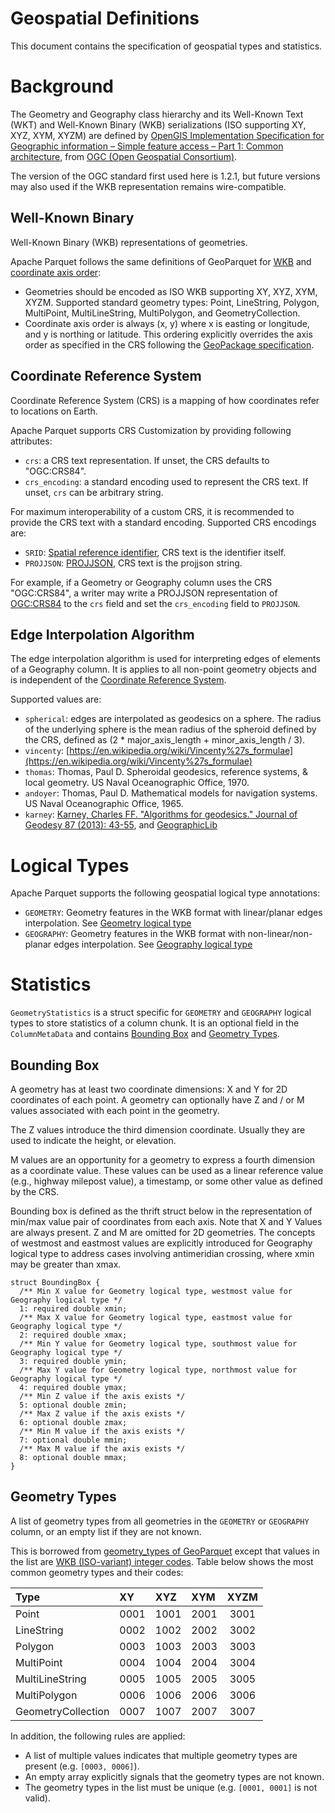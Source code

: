 <!--
  - Licensed to the Apache Software Foundation (ASF) under one
  - or more contributor license agreements.  See the NOTICE file
  - distributed with this work for additional information
  - regarding copyright ownership.  The ASF licenses this file
  - to you under the Apache License, Version 2.0 (the
  - "License"); you may not use this file except in compliance
  - with the License.  You may obtain a copy of the License at
  -
  -   http://www.apache.org/licenses/LICENSE-2.0
  -
  - Unless required by applicable law or agreed to in writing,
  - software distributed under the License is distributed on an
  - "AS IS" BASIS, WITHOUT WARRANTIES OR CONDITIONS OF ANY
  - KIND, either express or implied.  See the License for the
  - specific language governing permissions and limitations
  - under the License.
  -->

Geospatial Definitions
====

This document contains the specification of geospatial types and statistics.

# Background

The Geometry and Geography class hierarchy and its Well-Known Text (WKT) and
Well-Known Binary (WKB) serializations (ISO supporting XY, XYZ, XYM, XYZM) are
defined by [OpenGIS Implementation Specification for Geographic information –
Simple feature access – Part 1: Common architecture][sfa-part1], from [OGC
(Open Geospatial Consortium)][ogc].

The version of the OGC standard first used here is 1.2.1, but future versions
may also used if the WKB representation remains wire-compatible.

[sfa-part1]: https://portal.ogc.org/files/?artifact_id=25355
[ogc]: https://www.ogc.org/standard/sfa/

## Well-Known Binary

Well-Known Binary (WKB) representations of geometries.

Apache Parquet follows the same definitions of GeoParquet for [WKB][geoparquet-wkb]
and [coordinate axis order][coordinate-axis-order]:
- Geometries should be encoded as ISO WKB supporting XY, XYZ, XYM, XYZM. Supported
standard geometry types: Point, LineString, Polygon, MultiPoint, MultiLineString,
MultiPolygon, and GeometryCollection.
- Coordinate axis order is always (x, y) where x is easting or longitude, and
y is northing or latitude. This ordering explicitly overrides the axis order
as specified in the CRS following the [GeoPackage specification][geopackage-spec].

[geoparquet-wkb]: https://github.com/opengeospatial/geoparquet/blob/v1.1.0/format-specs/geoparquet.md?plain=1#L92
[coordinate-axis-order]: https://github.com/opengeospatial/geoparquet/blob/v1.1.0/format-specs/geoparquet.md?plain=1#L155
[geopackage-spec]: https://www.geopackage.org/spec130/#gpb_spec

## Coordinate Reference System

Coordinate Reference System (CRS) is a mapping of how coordinates refer to
locations on Earth.

Apache Parquet supports CRS Customization by providing following attributes:
* `crs`: a CRS text representation. If unset, the CRS defaults to "OGC:CRS84".
* `crs_encoding`: a standard encoding used to represent the CRS text. If unset,
  `crs` can be arbitrary string.

For maximum interoperability of a custom CRS, it is recommended to provide
the CRS text with a standard encoding. Supported CRS encodings are:
* `SRID`: [Spatial reference identifier][srid], CRS text is the identifier itself.
* `PROJJSON`: [PROJJSON][projjson], CRS text is the projjson string.

For example, if a Geometry or Geography column uses the CRS "OGC:CRS84", a writer
may write a PROJJSON representation of [OGC:CRS84][ogc-crs84] to the `crs` field
and set the `crs_encoding` field to `PROJJSON`.

[srid]: https://en.wikipedia.org/wiki/Spatial_reference_system#Identifier
[projjson]: https://proj.org/en/stable/specifications/projjson.html
[ogc-crs84]: https://github.com/opengeospatial/geoparquet/blob/main/format-specs/geoparquet.md#ogccrs84-details

## Edge Interpolation Algorithm

The edge interpolation algorithm is used for interpreting edges of elements of
a Geography column. It is applies to all non-point geometry objects and is
independent of the [Coordinate Reference System](#coordinate-reference-system).

Supported values are:
* `spherical`: edges are interpolated as geodesics on a sphere. The radius of the underlying sphere is the mean radius of the spheroid defined by the CRS, defined as (2 * major_axis_length + minor_axis_length / 3).
* `vincenty`: [https://en.wikipedia.org/wiki/Vincenty%27s_formulae](https://en.wikipedia.org/wiki/Vincenty%27s_formulae)
* `thomas`: Thomas, Paul D. Spheroidal geodesics, reference systems, & local geometry. US Naval Oceanographic Office, 1970.
* `andoyer`: Thomas, Paul D. Mathematical models for navigation systems. US Naval Oceanographic Office, 1965.
* `karney`: [Karney, Charles FF. "Algorithms for geodesics." Journal of Geodesy 87 (2013): 43-55](https://link.springer.com/content/pdf/10.1007/s00190-012-0578-z.pdf), and [GeographicLib](https://geographiclib.sourceforge.io/)

# Logical Types

Apache Parquet supports the following geospatial logical type annotations:
* `GEOMETRY`: Geometry features in the WKB format with linear/planar edges interpolation. See [Geometry logical type](LogicalTypes.md#geometry)
* `GEOGRAPHY`: Geometry features in the WKB format with non-linear/non-planar edges interpolation. See [Geography logical type](LogicalTypes.md#geography)

# Statistics

`GeometryStatistics` is a struct specific for `GEOMETRY` and `GEOGRAPHY` logical
types to store statistics of a column chunk. It is an optional field in the
`ColumnMetaData` and contains [Bounding Box](#bounding-box) and [Geometry
Types](#geometry-types).

## Bounding Box

A geometry has at least two coordinate dimensions: X and Y for 2D coordinates
of each point. A geometry can optionally have Z and / or M values associated
with each point in the geometry.

The Z values introduce the third dimension coordinate. Usually they are used to
indicate the height, or elevation.

M values are an opportunity for a geometry to express a fourth dimension as a
coordinate value. These values can be used as a linear reference value (e.g.,
highway milepost value), a timestamp, or some other value as defined by the CRS.

Bounding box is defined as the thrift struct below in the representation of
min/max value pair of coordinates from each axis. Note that X and Y Values are
always present. Z and M are omitted for 2D geometries. The concepts of westmost
and eastmost values are explicitly introduced for Geography logical type to
address cases involving antimeridian crossing, where xmin may be greater than
xmax.

```thrift
struct BoundingBox {
  /** Min X value for Geometry logical type, westmost value for Geography logical type */
  1: required double xmin;
  /** Max X value for Geometry logical type, eastmost value for Geography logical type */
  2: required double xmax;
  /** Min Y value for Geometry logical type, southmost value for Geography logical type */
  3: required double ymin;
  /** Max Y value for Geometry logical type, northmost value for Geography logical type */
  4: required double ymax;
  /** Min Z value if the axis exists */
  5: optional double zmin;
  /** Max Z value if the axis exists */
  6: optional double zmax;
  /** Min M value if the axis exists */
  7: optional double mmin;
  /** Max M value if the axis exists */
  8: optional double mmax;
}
```

## Geometry Types

A list of geometry types from all geometries in the `GEOMETRY` or `GEOGRAPHY`
column, or an empty list if they are not known.

This is borrowed from [geometry_types of GeoParquet][geometry-types] except that
values in the list are [WKB (ISO-variant) integer codes][wkb-integer-code].
Table below shows the most common geometry types and their codes:

| Type               | XY   | XYZ  | XYM  | XYZM |
| :----------------- | :--- | :--- | :--- | :--: |
| Point              | 0001 | 1001 | 2001 | 3001 |
| LineString         | 0002 | 1002 | 2002 | 3002 |
| Polygon            | 0003 | 1003 | 2003 | 3003 |
| MultiPoint         | 0004 | 1004 | 2004 | 3004 |
| MultiLineString    | 0005 | 1005 | 2005 | 3005 |
| MultiPolygon       | 0006 | 1006 | 2006 | 3006 |
| GeometryCollection | 0007 | 1007 | 2007 | 3007 |

In addition, the following rules are applied:
- A list of multiple values indicates that multiple geometry types are present (e.g. `[0003, 0006]`).
- An empty array explicitly signals that the geometry types are not known.
- The geometry types in the list must be unique (e.g. `[0001, 0001]` is not valid).

[geometry-types]: https://github.com/opengeospatial/geoparquet/blob/v1.1.0/format-specs/geoparquet.md?plain=1#L159
[wkb-integer-code]: https://en.wikipedia.org/wiki/Well-known_text_representation_of_geometry#Well-known_binary
